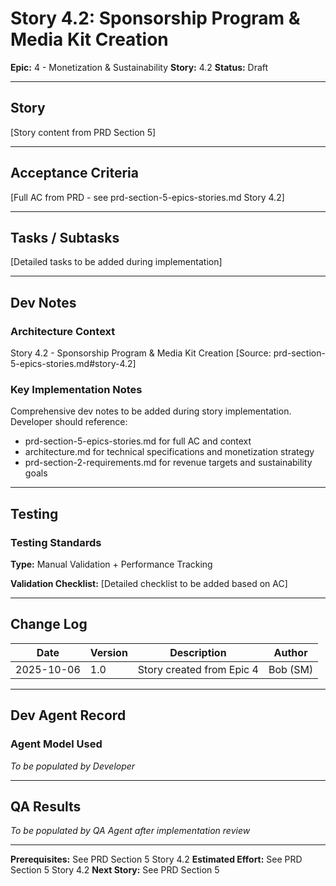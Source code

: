 # Story 4.2: Sponsorship Program & Media Kit Creation

**Epic:** 4 - Monetization & Sustainability
**Story:** 4.2
**Status:** Draft

---

## Story

[Story content from PRD Section 5]

---

## Acceptance Criteria

[Full AC from PRD - see prd-section-5-epics-stories.md Story 4.2]

---

## Tasks / Subtasks

[Detailed tasks to be added during implementation]

---

## Dev Notes

### Architecture Context

Story 4.2 - Sponsorship Program & Media Kit Creation
[Source: prd-section-5-epics-stories.md#story-4.2]

### Key Implementation Notes

Comprehensive dev notes to be added during story implementation.
Developer should reference:
- prd-section-5-epics-stories.md for full AC and context
- architecture.md for technical specifications and monetization strategy
- prd-section-2-requirements.md for revenue targets and sustainability goals

---

## Testing

### Testing Standards

**Type:** Manual Validation + Performance Tracking

**Validation Checklist:**
[Detailed checklist to be added based on AC]

---

## Change Log

| Date | Version | Description | Author |
|------|---------|-------------|--------|
| 2025-10-06 | 1.0 | Story created from Epic 4 | Bob (SM) |

---

## Dev Agent Record

### Agent Model Used

_To be populated by Developer_

---

## QA Results

_To be populated by QA Agent after implementation review_

---

**Prerequisites:** See PRD Section 5 Story 4.2
**Estimated Effort:** See PRD Section 5 Story 4.2
**Next Story:** See PRD Section 5

